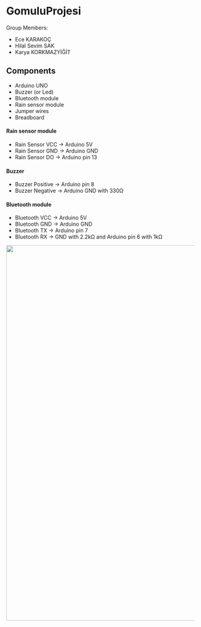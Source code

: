 # GomuluProjesi

Group Members:
- Ece KARAKOÇ
- Hilal Sevim SAK
- Karya KORKMAZYİĞİT

## Components
- Arduino UNO
- Buzzer (or Led)
- Bluetooth module
- Rain sensor module
- Jumper wires
- Breadboard

#### Rain sensor module
- Rain Sensor VCC -> Arduino 5V
- Rain Sensor GND -> Arduino GND
- Rain Sensor DO  -> Arduino pin 13

#### Buzzer
- Buzzer Positive -> Arduino pin 8
- Buzzer Negative -> Arduino GND with 330Ω

#### Bluetooth module
- Bluetooth VCC -> Arduino 5V
- Bluetooth GND -> Arduino GND
- Bluetooth TX  -> Arduino pin 7
- Bluetooth RX  -> GND with 2.2kΩ and Arduino pin 6 with 1kΩ


<img src="Picture.jpg" width =1000 height = 1000>  

